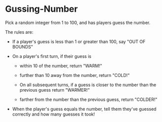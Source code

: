 # Gussing-Number

Pick a random integer from 1 to 100, and has players guess the number. 

The rules are:

- If a player's guess is less than 1 or greater than 100, say "OUT OF BOUNDS"

- On a player's first turn, if their guess is 

  - within 10 of the number, return "WARM!"

  - further than 10 away from the number, return "COLD!"

  - On all subsequent turns, if a guess is closer to the number than the previous guess return "WARMER!"

  - farther from the number than the previous guess, return "COLDER!"

- When the player's guess equals the number, tell them they've guessed correctly and how many guesses it took!
